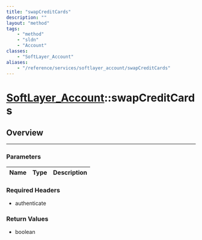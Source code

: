 ```yaml
---
title: "swapCreditCards"
description: ""
layout: "method"
tags:
    - "method"
    - "sldn"
    - "Account"
classes:
    - "SoftLayer_Account"
aliases:
    - "/reference/services/softlayer_account/swapCreditCards"
---
```

# [SoftLayer_Account](/reference/services/SoftLayer_Account)::swapCreditCards





## Overview 


-----

### Parameters 
|Name | Type | Description |
| --- | --- | --- |


### Required Headers
* authenticate


### Return Values
* boolean




